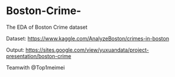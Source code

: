 # Boston-Crime-
The EDA of Boston Crime dataset 

Dataset: https://www.kaggle.com/AnalyzeBoston/crimes-in-boston

Output: https://sites.google.com/view/yuxuandata/project-presentation/boston-crime

Teamwith @Top1meimei
